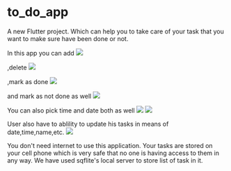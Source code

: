 # to_do_app

A new Flutter project. Which can help you to take care of your task that you want to make sure have
been done or not.

In this app you can add
![](images/add_task_screen.png)


,delete ![](images/delete_task.png)








,mark as done ![](images/done_tasks.png)




 and mark as not done as well ![](images/not_done_tasks.png)
 
 You can also pick time and date both as well ![](images/time_picker.png) ![](images/date_picker.png)

User also have to ablility to update his tasks in means of date,time,name,etc. ![](images/edit_task.png)

You don't need internet to use this application. Your tasks are stored on your cell phone which is very safe that no one is having access to them in any way.
We have used sqflite's local server to store list of task in it.
